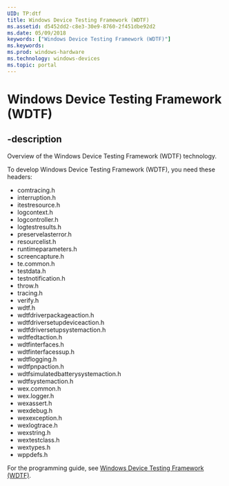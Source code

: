 ```yaml
---
UID: TP:dtf
title: Windows Device Testing Framework (WDTF)
ms.assetid: d5452dd2-c8e3-30e9-8760-2f451dbe92d2
ms.date: 05/09/2018
keywords: ["Windows Device Testing Framework (WDTF)"]
ms.keywords: 
ms.prod: windows-hardware
ms.technology: windows-devices
ms.topic: portal
---
```


# Windows Device Testing Framework (WDTF)

## -description

Overview of the Windows Device Testing Framework (WDTF) technology.

To develop Windows Device Testing Framework (WDTF), you need these headers:

* comtracing.h
* interruption.h
* itestresource.h
* logcontext.h
* logcontroller.h
* logtestresults.h
* preservelasterror.h
* resourcelist.h
* runtimeparameters.h
* screencapture.h
* te.common.h
* testdata.h
* testnotification.h
* throw.h
* tracing.h
* verify.h
* wdtf.h
* wdtfdriverpackageaction.h
* wdtfdriversetupdeviceaction.h
* wdtfdriversetupsystemaction.h
* wdtfedtaction.h
* wdtfinterfaces.h
* wdtfinterfacessup.h
* wdtflogging.h
* wdtfpnpaction.h
* wdtfsimulatedbatterysystemaction.h
* wdtfsystemaction.h
* wex.common.h
* wex.logger.h
* wexassert.h
* wexdebug.h
* wexexception.h
* wexlogtrace.h
* wexstring.h
* wextestclass.h
* wextypes.h
* wppdefs.h

For the programming guide, see [Windows Device Testing Framework (WDTF)](/windows-hardware/drivers/wdtf).